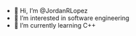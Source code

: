 - 👋 Hi, I’m @JordanRLopez
- 👀 I’m interested in software engineering
- 🌱 I’m currently learning C++


<!---
JordanRLopez/JordanRLopez is a ✨ special ✨ repository because its `README.md` (this file) appears on your GitHub profile.
You can click the Preview link to take a look at your changes.
--->

